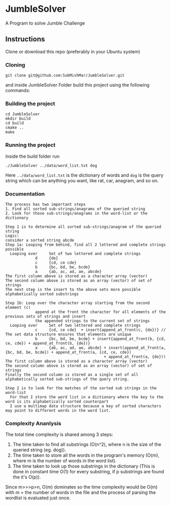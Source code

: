 # JumbleSolver
A Program to solve Jumble Challenge

## Instructions
Clone or download this repo (preferably in your Ubuntu system) 
### Cloning
```
git clone git@github.com:SubMishMar/JumbleSolver.git
```
and inside JumbleSolver Folder build this project using the following commands:
### Building the project
```
cd JumbleSolver
mkdir build
cd build
cmake ..
make
```
### Running the project
Inside the build folder run
```
./JumbleSolver ../data/word_list.txt dog

```
Here `../data/word_list.txt` is the dictionary of words and `dog` is the query string which can be anything you want, like rat, car, anagram, and so on.

### Documentation
```
The process has two important steps
1. Find all sorted sub-strings/anagrams of the queried string
2. Look for those sub-strings/anagrams in the word-list or the dictionary
```
```
Step 1 is to determine all sorted sub-strings/anagram of the queried string
Logic:
consider a sorted string abcde
Step 1a: Looping from behind, find all 2 lettered and complete strings possible
  Looping over     Set of two lettered and complete strings
             d     {de}
             c     {cd, ce cde}
             b     {bc, bd, be, bcde}
             a     {ab, ac, ad, ae, abcde}
The first column above is stored as a character array (vector)
The second column above is stored as an array (vector) of set of strings
The next step is the insert to the above sets more possible alphabetically sorted substrings

Step 1b: Loop over the character array starting from the second element (c)
             append at the front the character for all elements of the previous sets of strings and insert
             the appended strings to the current set of strings
  Looping over     Set of two lettered and complete strings
             c     {cd, ce cde}  + insert{append_at_front(c, {de})} // The set data structure ensures that elements are unique
             b     {bc, bd, be, bcde} + insert{append_at_front(b, {cd, ce, cde}) + append_at_front(b, {de})}
             a     {ab, ac, ad, ae, abcde} + insert(append_at_front(a, {bc, bd, be, bcde}) + append_at_front(a, {cd, ce, cde})
                                           + append_at_front(a, {de}))
The first column above is stored as a character array (vector)
The second column above is stored as an array (vector) of set of strings
Finally the second column is stored as a single set of all alphabetically sorted sub-strings of the query string.

Step 2 is to look for the matches of the sorted sub strings in the word-list
  For that I store the word list in a dictionary where the key to the word is its alphabetically sorted counterpart
  I use a multimap data structure because a key of sorted characters may point to different words in the word list. 
```

  
### Complexity Ananlysis
The total time complexity is shared among 3 steps: 
  1. The time taken to find all substrings (O(n^2), where n is the size of the queried string (eg. dog)).
  2. The time taken to store all the words in the program's memory (O(m), where m is the number of words in the word list).
  3. The time taken to look up those substrings in the dictionary (This is done in constant time O(1) for every substring, if p substrings are found the it's O(p)).

Since m>>>p>n, O(m) dominates so the time complexity would be O(m) with m = the number of words in the file and the process of
parsing the wordlist is evaluated just once.
  


